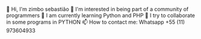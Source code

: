 👋 Hi, I'm zimbo sebastião
👀 I'm interested in being part of a community of programmers
🌱 I am currently learning Python and PHP
💞️ I try to collaborate in some programs in PYTHON
📫 How to contact me: Whatsapp +55 (11) 973604933
<!---
ZimboSebastiao/ZimboSebastiao is a ✨ special ✨ repository because its `README.md` (this file) appears on your GitHub profile.
You can click the Preview link to take a look at your changes.
--->
